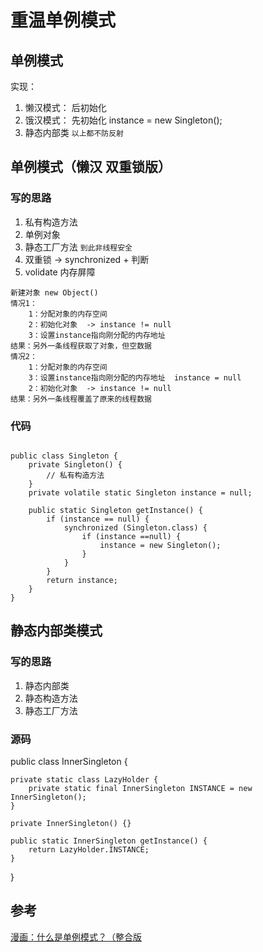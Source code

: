 # 重温单例模式

## 单例模式
实现：
1. 懒汉模式： 后初始化
2. 饿汉模式： 先初始化 instance = new Singleton();
3. 静态内部类
`以上都不防反射`

## 单例模式（懒汉 双重锁版）
### 写的思路
1. 私有构造方法
2. 单例对象
3. 静态工厂方法
`到此非线程安全`
4. 双重锁 -> synchronized + 判断
5.  volidate 内存屏障
```
新建对象 new Object()
情况1：
    1：分配对象的内存空间
    2：初始化对象  -> instance != null
    3：设置instance指向刚分配的内存地址
结果：另外一条线程获取了对象，但空数据
情况2：
    1：分配对象的内存空间
    3：设置instance指向刚分配的内存地址  instance = null
    2：初始化对象  -> instance != null
结果：另外一条线程覆盖了原来的线程数据
```
### 代码
```

public class Singleton {
    private Singleton() {
        // 私有构造方法
    }
    private volatile static Singleton instance = null;

    public static Singleton getInstance() {
        if (instance == null) {
            synchronized (Singleton.class) {
                if (instance ==null) {
                    instance = new Singleton();
                }
            }
        }
        return instance;
    }
}
```

##  静态内部类模式
### 写的思路
 1. 静态内部类
 2. 静态构造方法
 3. 静态工厂方法

### 源码
public class InnerSingleton {

    private static class LazyHolder {
        private static final InnerSingleton INSTANCE = new InnerSingleton();
    }

    private InnerSingleton() {}

    public static InnerSingleton getInstance() {
        return LazyHolder.INSTANCE;
    }
}

## 参考
[漫画：什么是单例模式？（整合版](https://mp.weixin.qq.com/s?__biz=MzIxMjE5MTE1Nw==&mid=2653192251&idx=2&sn=4acce2985ab4fcc908235891c9213628&chksm=8c99f2e1bbee7bf7f64132bb58d3023f79b3c11fe2043dcd29fe07f4ddb5b3c7d375252d8555&scene=21#wechat_redirect)
